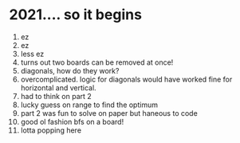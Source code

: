 # 2021.... so it begins

1) ez
2) ez
3) less ez
4) turns out two boards can be removed at once!
4) diagonals, how do they work?
5) overcomplicated. logic for diagonals would have worked fine for horizontal and vertical.
6) had to think on part 2
7) lucky guess on range to find the optimum
8) part 2 was fun to solve on paper but haneous to code
9) good ol fashion bfs on a board!
10) lotta popping here
